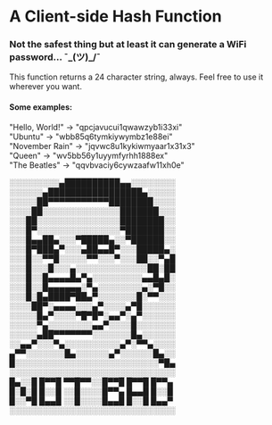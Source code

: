 # A Client-side Hash Function

### Not the safest thing but at least it can generate a WiFi password... ¯\_(ツ)_/¯

This function returns a 24 character string, always.
Feel free to use it wherever you want.

#### Some examples:

"Hello, World!" -> "qpcjavucui1qwawzyb1i33xi"  
 "Ubuntu" -> "wbb85q6tymkiywymbz1e88ei"  
"November Rain" -> "jqvwc8u1kykiwmyaar1x31x3"  
"Queen" -> "wv5bb56y1uyymfyrhh1888ex"  
"The Beatles" -> "qqvbvaciy6cywzaafw11xh0e"  
  


░░░░░░░░░▄██████████▄▄░░░░░░░░  
░░░░░░▄█████████████████▄░░░░░  
░░░░░██▀▀▀▀▀▀▀▀▀▀▀████████░░░░  
░░░░██░░░░░░░░░░░░░░███████░░░  
░░░██░░░░░░░░░░░░░░░████████░░  
░░░█▀░░░░░░░░░░░░░░░▀███████░░  
░░░█▄▄██▄░░░▀█████▄░░▀██████░░  
░░░█▀███▄▀░░░▄██▄▄█▀░░░█████▄░  
░░░█░░▀▀█░░░░░▀▀░░░▀░░░██░░▀▄█  
░░░█░░░█░░░▄░░░░░░░░░░░░░██░██  
░░░█░░█▄▄▄▄█▄▀▄░░░░░░░░░▄▄█▄█░  
░░░█░░█▄▄▄▄▄▄░▀▄░░░░░░░░▄░▀█░░  
░░░█░█▄████▀██▄▀░░░░░░░█░▀▀░░░  
░░░░██▀░▄▄▄▄░░░▄▀░░░░▄▀█░░░░░░  
░░░░░█▄▀░░░░▀█▀█▀░▄▄▀░▄▀░░░░░░  
░░░░░▀▄░░░░░░░░▄▄▀░░░░█░░░░░░░  
░░░░░▄██▀▀▀▀▀▀▀░░░░░░░█▄░░░░░░  
░░▄▄▀░░░▀▄░░░░░░░░░░▄▀░▀▀▄░░░░  
▄▀▀░░░░░░░█▄░░░░░░▄▀░░░░░░█▄░░  
█░░░░░░░░░░░░░░░░░░░░░░░░░░▀█▄  
░░░░░░░░░░░░░░░░░░░░░░░░░░░░░░  
█▄░░█ █▀▀█ ▀▀█▀▀░░█▀▀█ █▀▀█ █▀▀▄  
█░█░█ █░░█ ░░█░░░░█▀▀▄ █▄▄█ █░░█  
█░░▀█ █▄▄█ ░░█░░░░█▄▄█ █░░█ █▄▄▀  
░░░░░░░░░░░░░░░░░░░░░░░░░░░░░░  
